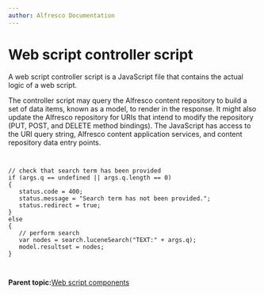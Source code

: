 ```yaml
---
author: Alfresco Documentation
---
```


# Web script controller script

A web script controller script is a JavaScript file that contains the actual logic of a web script.

The controller script may query the Alfresco content repository to build a set of data items, known as a model, to render in the response. It might also update the Alfresco repository for URIs that intend to modify the repository \(PUT, POST, and DELETE method bindings\). The JavaScript has access to the URI query string, Alfresco content application services, and content repository data entry points.

```

        
// check that search term has been provided
if (args.q == undefined || args.q.length == 0)
{
   status.code = 400;
   status.message = "Search term has not been provided.";
   status.redirect = true;
}
else
{
   // perform search
   var nodes = search.luceneSearch("TEXT:" + args.q);
   model.resultset = nodes;
}        
        
      
```

**Parent topic:**[Web script components](../concepts/ws-components.md)

